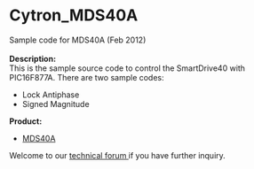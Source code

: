 # Cytron_MDS40A
Sample code for MDS40A (Feb 2012)<br/><br/>
<strong>Description:</strong><br/>
This is the sample source code to control the SmartDrive40 with PIC16F877A.
There are two sample codes:
<ul>
<li>Lock Antiphase</li>
<li>Signed Magnitude</li>
</ul>
<strong>Product:</strong><br/>
<ul>
<li><a href="http://www.cytron.com.my/p-mds40a" target="_blank"> MDS40A</a></li>
</ul>

Welcome to our <a href="http://forum.cytron.com.my" target="_blank"> technical forum </a> if you have further inquiry.
